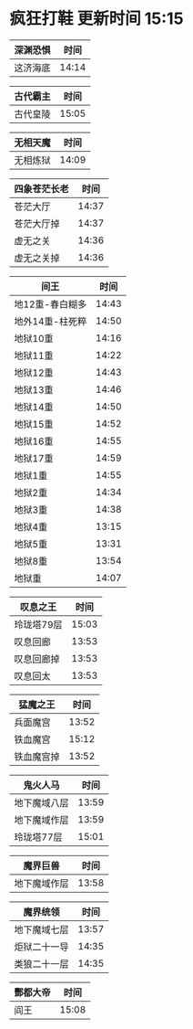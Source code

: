 # 疯狂打鞋 更新时间 15:15

| 深渊恐惧   | 时间    |
|--------|-------|
| 这济海底 | 14:14 |

| 古代霸主   | 时间    |
|--------|-------|
| 古代皇陵 | 15:05 |

| 无相天魔   | 时间    |
|--------|-------|
| 无相炼狱 | 14:09 |

| 四象苍茫长老   | 时间    |
|--------|-------|
| 苍茫大厅 | 14:37 |
| 苍茫大厅掉 | 14:37 |
| 虚无之关 | 14:36 |
| 虚无之关掉 | 14:36 |

| 间王   | 时间    |
|--------|-------|
| 地12重-春白糊多 | 14:43 |
| 地外14重-柱死粹 | 14:50 |
| 地狱10重 | 14:16 |
| 地狱11重 | 14:22 |
| 地狱12重 | 14:43 |
| 地狱13重 | 14:46 |
| 地狱14重 | 14:50 |
| 地狱15重 | 14:52 |
| 地狱16重 | 14:55 |
| 地狱17重 | 14:59 |
| 地狱1重 | 14:55 |
| 地狱2重 | 14:34 |
| 地狱3重 | 14:38 |
| 地狱4重 | 13:15 |
| 地狱5重 | 13:31 |
| 地狱8重 | 13:54 |
| 地狱重 | 14:07 |

| 叹息之王   | 时间    |
|--------|-------|
| 玲珑塔79层 | 15:03 |
| 叹息回廊 | 13:53 |
| 叹息回廊掉 | 13:53 |
| 叹息回太 | 13:53 |

| 猛魔之王   | 时间    |
|--------|-------|
| 兵面魔宫 | 13:52 |
| 铁血魔宫 | 15:12 |
| 铁血魔宫掉 | 13:52 |

| 鬼火人马   | 时间    |
|--------|-------|
| 地下魔域八层 | 13:59 |
| 地下魔域作层 | 13:59 |
| 玲珑塔77层 | 15:01 |

| 魔界巨兽   | 时间    |
|--------|-------|
| 地下魔域作层 | 13:58 |

| 魔界统领   | 时间    |
|--------|-------|
| 地下魔域七层 | 13:57 |
| 炬狱二十一导 | 14:35 |
| 类狼二十一层 | 14:35 |

| 酆都大帝   | 时间    |
|--------|-------|
| 阎王 | 15:08 |